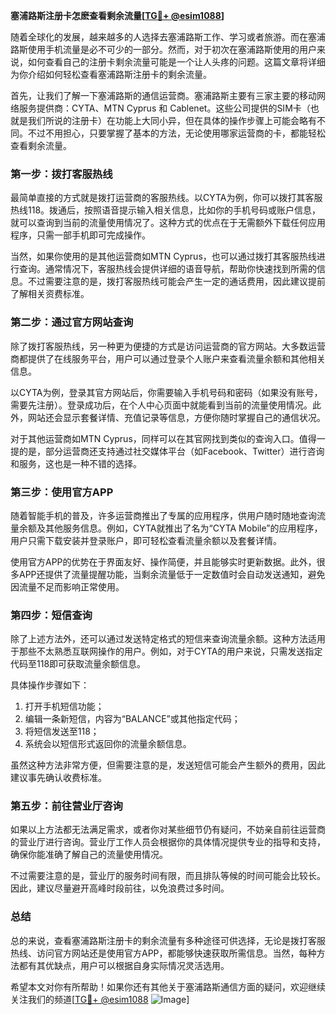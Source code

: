 **塞浦路斯注册卡怎麽查看剩余流量[[TG💪+ @esim1088](https://t.me/s/esim1088)]**

随着全球化的发展，越来越多的人选择去塞浦路斯工作、学习或者旅游。而在塞浦路斯使用手机流量是必不可少的一部分。然而，对于初次在塞浦路斯使用的用户来说，如何查看自己的注册卡剩余流量可能是一个让人头疼的问题。这篇文章将详细为你介绍如何轻松查看塞浦路斯注册卡的剩余流量。

首先，让我们了解一下塞浦路斯的通信运营商。塞浦路斯主要有三家主要的移动网络服务提供商：CYTA、MTN Cyprus 和 Cablenet。这些公司提供的SIM卡（也就是我们所说的注册卡）在功能上大同小异，但在具体的操作步骤上可能会略有不同。不过不用担心，只要掌握了基本的方法，无论使用哪家运营商的卡，都能轻松查看剩余流量。

### **第一步：拨打客服热线**

最简单直接的方式就是拨打运营商的客服热线。以CYTA为例，你可以拨打其客服热线118。拨通后，按照语音提示输入相关信息，比如你的手机号码或账户信息，就可以查询到当前的流量使用情况了。这种方式的优点在于无需额外下载任何应用程序，只需一部手机即可完成操作。

当然，如果你使用的是其他运营商如MTN Cyprus，也可以通过拨打其客服热线进行查询。通常情况下，客服热线会提供详细的语音导航，帮助你快速找到所需的信息。不过需要注意的是，拨打客服热线可能会产生一定的通话费用，因此建议提前了解相关资费标准。

### **第二步：通过官方网站查询**

除了拨打客服热线，另一种更为便捷的方式是访问运营商的官方网站。大多数运营商都提供了在线服务平台，用户可以通过登录个人账户来查看流量余额和其他相关信息。

以CYTA为例，登录其官方网站后，你需要输入手机号码和密码（如果没有账号，需要先注册）。登录成功后，在个人中心页面中就能看到当前的流量使用情况。此外，网站还会显示套餐详情、充值记录等信息，方便你随时掌握自己的通信状况。

对于其他运营商如MTN Cyprus，同样可以在其官网找到类似的查询入口。值得一提的是，部分运营商还支持通过社交媒体平台（如Facebook、Twitter）进行咨询和服务，这也是一种不错的选择。

### **第三步：使用官方APP**

随着智能手机的普及，许多运营商推出了专属的应用程序，供用户随时随地查询流量余额及其他服务信息。例如，CYTA就推出了名为“CYTA Mobile”的应用程序，用户只需下载安装并登录账户，即可轻松查看流量余额以及套餐详情。

使用官方APP的优势在于界面友好、操作简便，并且能够实时更新数据。此外，很多APP还提供了流量提醒功能，当剩余流量低于一定数值时会自动发送通知，避免因流量不足而影响正常使用。

### **第四步：短信查询**

除了上述方法外，还可以通过发送特定格式的短信来查询流量余额。这种方法适用于那些不太熟悉互联网操作的用户。例如，对于CYTA的用户来说，只需发送指定代码至118即可获取流量余额信息。

具体操作步骤如下：
1. 打开手机短信功能；
2. 编辑一条新短信，内容为“BALANCE”或其他指定代码；
3. 将短信发送至118；
4. 系统会以短信形式返回你的流量余额信息。

虽然这种方法非常方便，但需要注意的是，发送短信可能会产生额外的费用，因此建议事先确认收费标准。

### **第五步：前往营业厅咨询**

如果以上方法都无法满足需求，或者你对某些细节仍有疑问，不妨亲自前往运营商的营业厅进行咨询。营业厅工作人员会根据你的具体情况提供专业的指导和支持，确保你能准确了解自己的流量使用情况。

不过需要注意的是，营业厅的服务时间有限，而且排队等候的时间可能会比较长。因此，建议尽量避开高峰时段前往，以免浪费过多时间。

### **总结**

总的来说，查看塞浦路斯注册卡的剩余流量有多种途径可供选择，无论是拨打客服热线、访问官方网站还是使用官方APP，都能够快速获取所需信息。当然，每种方法都有其优缺点，用户可以根据自身实际情况灵活选用。

希望本文对你有所帮助！如果你还有其他关于塞浦路斯通信方面的疑问，欢迎继续关注我们的频道[[TG💪+ @esim1088](https://t.me/s/esim1088) ![Image](https://i.postimg.cc/4NQfJmqS/Snipaste-2025-05-13-00-14-12.png)]